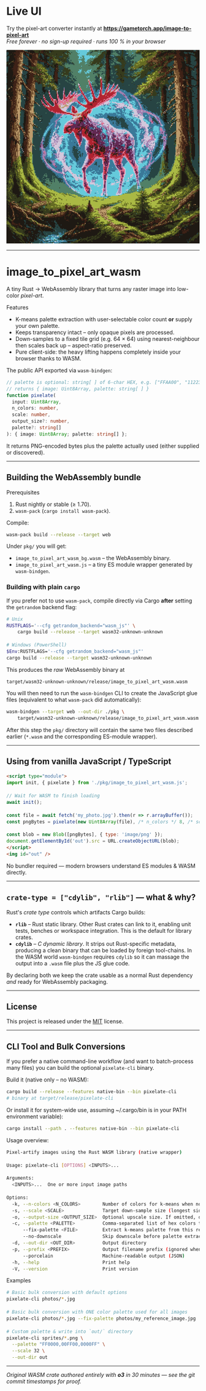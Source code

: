 # Live UI

Try the pixel-art converter instantly at **https://gametorch.app/image-to-pixel-art**  
*Free forever · no sign-up required · runs 100 % in your browser*

![Spirit Moose](spirit_moose.png)

---

# image_to_pixel_art_wasm

A tiny Rust → WebAssembly library that turns any raster image into low-color *pixel-art*.

Features
- K-means palette extraction with user-selectable color count **or** supply your own palette.
- Keeps transparency intact – only opaque pixels are processed.
- Down-samples to a fixed tile grid (e.g. 64 × 64) using nearest-neighbour then scales back up – aspect-ratio preserved.
- Pure client-side: the heavy lifting happens completely inside your browser thanks to WASM.

The public API exported via `wasm-bindgen`:
```ts
// palette is optional: string[ ] of 6-char HEX, e.g. ["FFAA00", "112233"]
// returns { image: Uint8Array, palette: string[ ] }
function pixelate(
  input: Uint8Array,
  n_colors: number,
  scale: number,
  output_size?: number,
  palette?: string[]
): { image: Uint8Array; palette: string[] };
```
It returns PNG-encoded bytes plus the palette actually used (either supplied or discovered).

---

## Building the WebAssembly bundle

Prerequisites
1. Rust nightly or stable (≥ 1.70).
2. `wasm-pack` (`cargo install wasm-pack`).

Compile:
```bash
wasm-pack build --release --target web
```
Under `pkg/` you will get:
* `image_to_pixel_art_wasm_bg.wasm` – the WebAssembly binary.
* `image_to_pixel_art_wasm.js` – a tiny ES module wrapper generated by `wasm-bindgen`.

### Building with plain `cargo`

If you prefer not to use `wasm-pack`, compile directly via Cargo **after** setting
the `getrandom` backend flag:

```bash
# Unix
RUSTFLAGS='--cfg getrandom_backend="wasm_js"' \
    cargo build --release --target wasm32-unknown-unknown

# Windows (PowerShell)
$Env:RUSTFLAGS='--cfg getrandom_backend="wasm_js"'
cargo build --release --target wasm32-unknown-unknown
```

This produces the *raw* WebAssembly binary at

```
target/wasm32-unknown-unknown/release/image_to_pixel_art_wasm.wasm
```

You will then need to run the `wasm-bindgen` CLI to create the JavaScript glue
files (equivalent to what `wasm-pack` did automatically):

```bash
wasm-bindgen --target web --out-dir ./pkg \
    target/wasm32-unknown-unknown/release/image_to_pixel_art_wasm.wasm
```
After this step the `pkg/` directory will contain the same two files described
earlier (`*.wasm` and the corresponding ES-module wrapper).

---

## Using from vanilla JavaScript / TypeScript

```html
<script type="module">
import init, { pixelate } from './pkg/image_to_pixel_art_wasm.js';

// Wait for WASM to finish loading
await init();

const file = await fetch('my_photo.jpg').then(r => r.arrayBuffer());
const pngBytes = pixelate(new Uint8Array(file), /* n_colors */ 8, /* scale */ 64);

const blob = new Blob([pngBytes], { type: 'image/png' });
document.getElementById('out').src = URL.createObjectURL(blob);
</script>
<img id="out" />
```
No bundler required — modern browsers understand ES modules & WASM directly.

---

## `crate-type = ["cdylib", "rlib"]` — what & why?

Rust's *crate type* controls which artifacts Cargo builds:

* **`rlib`** – Rust static library. Other Rust crates can link to it, enabling unit tests, benches or workspace integration. This is the default for library crates.
* **`cdylib`** – *C dynamic library*. It strips out Rust-specific metadata, producing a clean binary that can be loaded by foreign tool-chains. In the WASM world `wasm-bindgen` requires `cdylib` so it can massage the output into a `.wasm` file plus the JS glue code.

By declaring both we keep the crate usable as a normal Rust dependency *and* ready for WebAssembly packaging.

---

## License

This project is released under the [MIT](LICENSE) license. 

---

## CLI Tool and Bulk Conversions

If you prefer a native command-line workflow (and want to batch-process many files) you can build the optional `pixelate-cli` binary.

Build it (native only – no WASM):
```bash
cargo build --release --features native-bin --bin pixelate-cli
# binary at target/release/pixelate-cli
```

Or install it for system-wide use, assuming ~/.cargo/bin is in your PATH environment variable):
```bash
cargo install --path . --features native-bin --bin pixelate-cli
```

Usage overview:
```bash
Pixel-artify images using the Rust WASM library (native wrapper)

Usage: pixelate-cli [OPTIONS] <INPUTS>...

Arguments:
  <INPUTS>...  One or more input image paths

Options:
  -k, --n-colors <N_COLORS>        Number of colors for k-means when no custom palette is provided [default: 8]
  -s, --scale <SCALE>              Target down-sample size (longest side) [default: 64]
  -o, --output-size <OUTPUT_SIZE>  Optional upscale size. If omitted, original dimensions are used
  -c, --palette <PALETTE>          Comma-separated list of hex colors to use as palette (skip k-means)
      --fix-palette <FILE>         Extract k-means palette from this reference image, then apply to inputs
      --no-downscale               Skip downscale before palette extraction
  -d, --out-dir <OUT_DIR>          Output directory
  -p, --prefix <PREFIX>            Output filename prefix (ignored when --out-dir supplied) [default: pixelated_]
      --porcelain                  Machine-readable output (JSON)
  -h, --help                       Print help
  -V, --version                    Print version
```

Examples
```bash
# Basic bulk conversion with default options
pixelate-cli photos/*.jpg

# Basic bulk conversion with ONE color palette used for all images
pixelate-cli photos/*.jpg --fix-palette photos/my_reference_image.jpg

# Custom palette & write into `out/` directory
pixelate-cli sprites/*.png \
  --palette "FF0000,00FF00,0000FF" \
  --scale 32 \
  --out-dir out
```

---

*Original WASM crate authored entirely with **o3** in 30 minutes — see the git commit timestamps for proof.*
